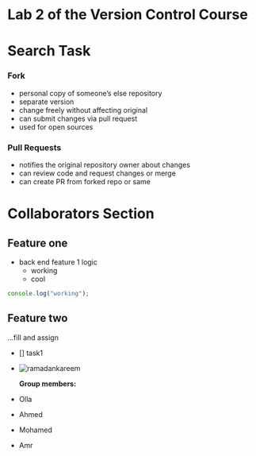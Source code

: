 # Lab 2 of the Version Control Course

# Search Task

### Fork

- personal copy of someone’s else repository
- separate version
- change freely without affecting original
- can submit changes via pull request
- used for open sources

### Pull Requests

- notifies the original repository owner about changes
- can review code and request changes or merge
- can create PR from forked repo or same

# Collaborators Section

## Feature one

- back end feature 1 logic
  - working
  - cool

```javascript
console.log("working");
```

## Feature two

...fill and assign

- [] task1
- ![ramadankareem](https://github.com/user-attachments/assets/60d7392f-672d-45b1-bdc3-e74e0f3a679d)

  **Group members:**

- Olla
- Ahmed
- Mohamed
- Amr
